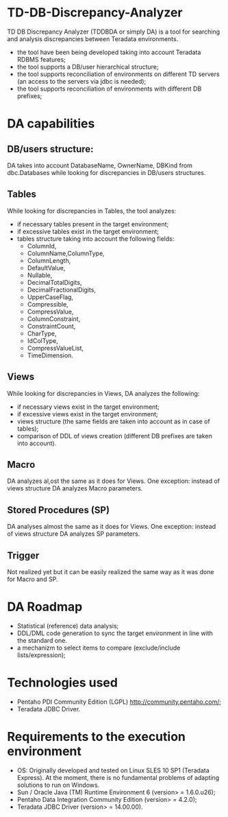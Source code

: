 TD-DB-Discrepancy-Analyzer
==========================

TD DB Discrepancy Analyzer (TDDBDA or simply DA) is a tool for searching and analysis discrepancies between Teradata environments.

- the tool have been being developed taking into account Teradata RDBMS features;
- the tool supports a DB/user hierarchical structure;
- the tool supports reconciliation of environments on different TD servers (an access to the servers via jdbc is needed);
- the tool supports reconciliation of environments with different DB prefixes;

DA capabilities
===============

DB/users structure:
-------------------
DA takes into account DatabaseName, OwnerName, DBKind from dbc.Databases while looking for discrepancies in DB/users structures.

Tables
------
While looking for discrepancies in Tables, the tool analyzes:
- if necessary tables present in the target environment;
- if excessive tables exist in the target environment;
- tables structure taking into account the following fields: 
  - ColumnId,
  - ColumnName,ColumnType, 
  - ColumnLength, 
  - DefaultValue, 
  - Nullable, 
  - DecimalTotalDigits,
  - DecimalFractionalDigits, 
  - UpperCaseFlag, 
  - Compressible,
  - CompressValue, 
  - ColumnConstraint, 
  - ConstraintCount,
  - CharType, 
  - IdColType, 
  - CompressValueList,
  - TimeDimension.

Views
-----
While looking for discrepancies in Views, DA analyzes the following:
- if necessary views exist in the target environment;
- if excessive views exist in the target environment;
- views structure (the same fields are taken into account as in case of tables);
- comparison of DDL of views creation (different DB prefixes are taken into account).

Macro
-----
DA analyzes al,ost the same as it does for Views.
One exception: instead of views structure DA analyzes Macro parameters.

Stored Procedures (SP)
----------------------
DA analyses almost the same as it does for Views.
One exception: instead of views structure DA analyzes SP parameters.

Trigger
-------
Not realized yet but it can be easily realized the same way as it was done for Macro and SP.


DA Roadmap
==========
- Statistical (reference) data analysis;
- DDL/DML code generation to sync the target environment in line with the standard one.
- a mechanizm to select items to compare (exclude/include lists/expression);

Technologies used
=================
- Pentaho PDI Community Edition (LGPL) http://community.pentaho.com/;
- Teradata JDBC Driver.

Requirements to the execution environment
=========================================
- OS: Originally developed and tested on Linux SLES 10 SP1 (Teradata Express). At the moment, there is no fundamental problems of adapting solutions to run on Windows.
- Sun / Oracle Java (TM) Runtime Environment 6 (version> = 1.6.0.u26);
- Pentaho Data Integration Community Edition (version> = 4.2.0);
- Teradata JDBC Driver (version> = 14.00.00).
